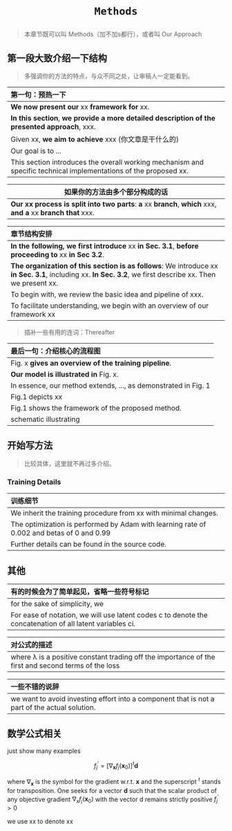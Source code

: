 # <p align=center>`Methods` </p>

> 本章节既可以叫 Methods（加不加s都行），或者叫 Our Approach



## 第一段大致介绍一下结构

> 多强调你的方法的特点，与众不同之处，让审稿人一定能看到。



| 第一句：预热一下                                             |
| :----------------------------------------------------------- |
| **We now present our** xx **framework for** xx.              |
| **In this section**, **we provide a more detailed description of the presented approach**, xxx. |
| Given xx, **we aim to achieve** xxx (你文章是干什么的)       |
| Our goal is to ...                                           |
| This section introduces the overall working mechanism and specific technical implementations of the proposed xx. |



| 如果你的方法由多个部分构成的话                               |
| ------------------------------------------------------------ |
| **Our xx process is split into two parts**: **a** xx **branch**, **which** xxx, **and a** xx **branch that** xxx. |



| 章节结构安排                                                 |
| :----------------------------------------------------------- |
| **In the following, we first introduce** xx **in Sec. 3.1**, **before proceeding to** xx **in Sec 3.2**. |
| **The organization of this section is as follows**: We introduce xx **in Sec. 3.1**, including xx. **In Sec. 3.2**, we first describe xx. Then we present xx. |
| To begin with, we review the basic idea and pipeline of xxx. |
| To facilitate understanding, we begin with an overview of our framework xx |

> 插补一些有用的连词：Thereafter




| 最后一句：介绍核心的流程图                                   |
| :----------------------------------------------------------- |
| Fig. x **gives an overview of the training pipeline**.       |
| **Our model is illustrated in** Fig. x.                      |
| In essence, our method extends, ..., as demonstrated in Fig. 1 |
| Fig.1 depicts xx                                             |
| Fig.1 shows the framework of the proposed method.            |
| schematic illustrating                                       |



## 开始写方法

> 比较具体，这里就不再过多介绍。

### Training Details

| 训练细节                                                     |
| :----------------------------------------------------------- |
| We inherit the training procedure from xx with minimal changes. |
| The optimization is performed by Adam with learning rate of 0.002 and betas of 0 and 0.99 |
| Further details can be found in the source code.             |



## 其他

| 有的时候会为了简单起见，省略一些符号标记 |
| :--- |
| for the sake of simplicity, we |
| For ease of notation, we will use latent codes c to denote the concatenation of all latent variables ci. |



| 对公式的描述                                                 |
| :----------------------------------------------------------- |
| where λ is a positive constant trading off the importance of the first and second terms of the loss |



| 一些不错的说辞                                               |
| :----------------------------------------------------------- |
| we want to avoid investing effort into a component that is not a part of the actual solution. |





## 数学公式相关

just show many examples


$$
f_{j}^{\prime}=\left[\nabla_{\mathbf{x}} f_{j}\left(\mathbf{x}_{0}\right)\right]^{t} \mathbf{d}
$$

where $\nabla_{\mathbf{x}}$ is the symbol for the gradient w.r.t. $\mathbf{x}$ and the superscript $^{t}$ stands for transposition. One seeks for a vector $\mathbf{d}$ such that the scalar product of any objective gradient $\nabla_{x} f_{j}\left(\mathbf{x}_{0}\right)$ with the vector d remains strictly positive $f_{j}^{\prime} > 0$



we use xx to denote xx
